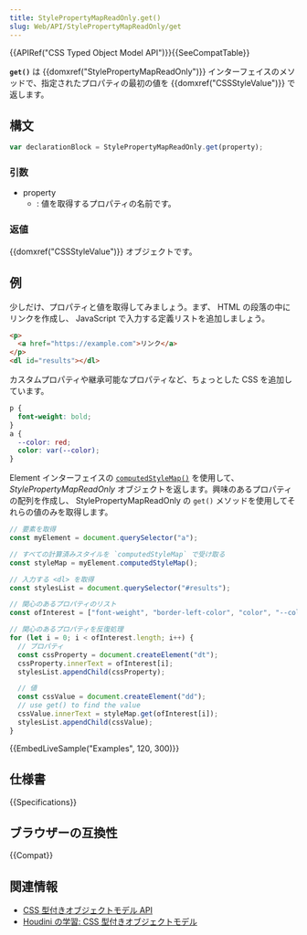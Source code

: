 ```yaml
---
title: StylePropertyMapReadOnly.get()
slug: Web/API/StylePropertyMapReadOnly/get
---
```


{{APIRef("CSS Typed Object Model API")}}{{SeeCompatTable}}

**`get()`** は {{domxref("StylePropertyMapReadOnly")}} インターフェイスのメソッドで、指定されたプロパティの最初の値を {{domxref("CSSStyleValue")}} で返します。

## 構文

```js
var declarationBlock = StylePropertyMapReadOnly.get(property);
```

### 引数

- property
  - : 値を取得するプロパティの名前です。

### 返値

{{domxref("CSSStyleValue")}} オブジェクトです。

## 例

少しだけ、プロパティと値を取得してみましょう。まず、 HTML の段落の中にリンクを作成し、 JavaScript で入力する定義リストを追加しましょう。

```html
<p>
  <a href="https://example.com">リンク</a>
</p>
<dl id="results"></dl>
```

カスタムプロパティや継承可能なプロパティなど、ちょっとした CSS を追加しています。

```css
p {
  font-weight: bold;
}
a {
  --color: red;
  color: var(--color);
}
```

Element インターフェイスの [`computedStyleMap()`](/ja/docs/Web/API/Element/computedStyleMap) を使用して、 _StylePropertyMapReadOnly_ オブジェクトを返します。興味のあるプロパティの配列を作成し、 StylePropertyMapReadOnly の `get()` メソッドを使用してそれらの値のみを取得します。

```js
// 要素を取得
const myElement = document.querySelector("a");

// すべての計算済みスタイルを `computedStyleMap` で受け取る
const styleMap = myElement.computedStyleMap();

// 入力する <dl> を取得
const stylesList = document.querySelector("#results");

// 関心のあるプロパティのリスト
const ofInterest = ["font-weight", "border-left-color", "color", "--color"];

// 関心のあるプロパティを反復処理
for (let i = 0; i < ofInterest.length; i++) {
  // プロパティ
  const cssProperty = document.createElement("dt");
  cssProperty.innerText = ofInterest[i];
  stylesList.appendChild(cssProperty);

  // 値
  const cssValue = document.createElement("dd");
  // use get() to find the value
  cssValue.innerText = styleMap.get(ofInterest[i]);
  stylesList.appendChild(cssValue);
}
```

{{EmbedLiveSample("Examples", 120, 300)}}

## 仕様書

{{Specifications}}

## ブラウザーの互換性

{{Compat}}

## 関連情報

- [CSS 型付きオブジェクトモデル API](/ja/docs/Web/Houdini/CSS_Typed_OM)
- [Houdini の学習: CSS 型付きオブジェクトモデル](/ja/docs/Web/Houdini/learn/CSS_Typed_OM)
